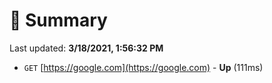 # 📖 Summary
Last updated: **3/18/2021, 1:56:32 PM**

- `GET` [https://google.com](https://google.com) - **Up** (111ms)
